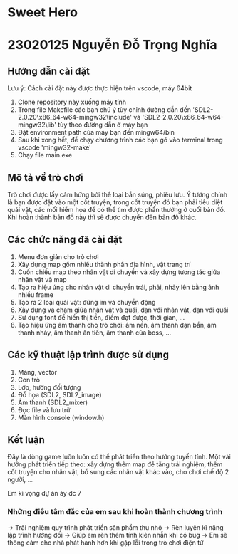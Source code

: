 # Sweet Hero
# 23020125 Nguyễn Đỗ Trọng Nghĩa

## Hướng dẫn cài đặt 
Lưu ý: Cách cài đặt này được thực hiện trên vscode, máy 64bit
1. Clone repository này xuống máy tính 
2. Trong file Makefile các bạn chú ý tùy chỉnh đường dẫn đến 'SDL2-2.0.20\x86_64-w64-mingw32\include' và 'SDL2-2.0.20\x86_64-w64-mingw32\lib' tùy theo đường dẫn ở máy bạn
3. Đặt environment path của máy bạn đến mingw64/bin
4. Sau khi xong hết, để chạy chương trình các bạn gõ vào terminal trong vscode 'mingw32-make'
5. Chạy file main.exe

## Mô tả về trò chơi
Trò chơi được lấy cảm hứng bởi thể loại bắn súng, phiêu lưu. Ý tưởng chính là bạn được đặt vào một cốt truyện, trong cốt truyện đó bạn phải tiêu diệt quái vật, các mối hiểm họa để có thể tìm được phần thưởng ở cuối bản đồ. Khi hoàn thành bản đồ này thì sẽ được chuyển đến bản đồ khác.

## Các chức năng đã cài đặt
1. Menu đơn giản cho trò chơi
2. Xây dựng map gồm nhiều thành phần địa hình, vật trang trí
3. Cuốn chiếu map theo nhân vật di chuyển và xây dựng tương tác giữa nhân vật và map
4. Tạo ra hiệu ứng cho nhân vật di chuyển trái, phải, nhảy lên bằng ảnh nhiều frame
5. Tạo ra 2 loại quái vật: đứng im và chuyển động
6. Xây dựng va chạm giữa nhân vật và quái, đạn với nhân vật, đạn với quái
7. Sử dụng font để hiển thị tiền, điểm đạt được, thời gian, ...
8. Tạo hiệu ứng âm thanh cho trò chơi: âm nền, âm thanh đạn bắn, âm thanh nhảy, âm thanh ăn tiền, âm thanh của boss, ...
 

## Các kỹ thuật lập trình được sử dụng
1. Mảng, vector
2. Con trỏ
3. Lớp, hướng đối tượng
4. Đồ họa (SDL2, SDL2_image)
5. Âm thanh (SDL2_mixer)
6. Đọc file và lưu trữ
7. Màn hình console (window.h)

## Kết luận
Đây là dòng game luôn luôn có thể phát triển theo hướng tuyến tính. Một vài hướng phát triển tiếp theo: xây dựng thêm map để tăng trải nghiệm, thêm cốt truyện cho nhân vật, bổ sung các nhân vật khác vào, cho chơi chế độ 2 người, ...

Em kì vọng dự án ày dc 7 
### Những điều tâm đắc của em sau khi hoàn thành chương trình
-> Trải nghiệm quy trình phát triển sản phẩm thu nhỏ
-> Rèn luyện kĩ năng lập trình hướng đối 
-> Giúp em rèn thêm tính kiên nhẫn khi có bug
-> Em sẽ thông cảm cho nhà phát hành hơn khi gặp lỗi trong trò chơi điện tử
